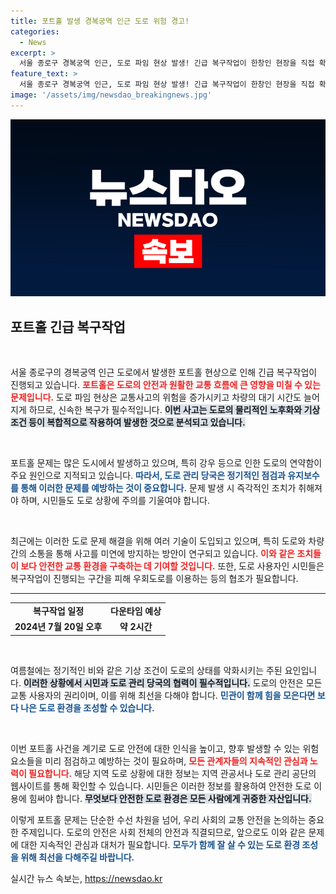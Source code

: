 ```yaml
---
title: 포트홀 발생 경복궁역 인근 도로 위험 경고!
categories:
  - News
excerpt: >
  서울 종로구 경복궁역 인근, 도로 파임 현상 발생! 긴급 복구작업이 한창인 현장을 직접 확인하고, 중대한 교통 영향을 살펴보세요!
feature_text: >
  서울 종로구 경복궁역 인근, 도로 파임 현상 발생! 긴급 복구작업이 한창인 현장을 직접 확인하고, 중대한 교통 영향을 살펴보세요!
image: '/assets/img/newsdao_breakingnews.jpg'
---
```


<p><img src="/assets/img/newsdao_breakingnews.jpg" alt="koreaapp 속보" /></p>

<h2 data-ke-size="size26">포트홀 긴급 복구작업</h2>

<p data-ke-size="size16">&nbsp;</p>

<p>서울 종로구의 경복궁역 인근 도로에서 발생한 포트홀 현상으로 인해 긴급 복구작업이 진행되고 있습니다. <b><span style="color: #ee2323;">포트홀은 도로의 안전과 원활한 교통 흐름에 큰 영향을 미칠 수 있는 문제입니다.</span></b> 도로 파임 현상은 교통사고의 위험을 증가시키고 차량의 대기 시간도 늘어지게 하므로, 신속한 복구가 필수적입니다. <b><span style="background-color: #21538527;">이번 사고는 도로의 물리적인 노후화와 기상 조건 등이 복합적으로 작용하여 발생한 것으로 분석되고 있습니다.</span></b></p>

<p data-ke-size="size16">&nbsp;</p>

<p>포트홀 문제는 많은 도시에서 발생하고 있으며, 특히 강우 등으로 인한 도로의 연약함이 주요 원인으로 지적되고 있습니다. <b><span style="color: #1a5490;">따라서, 도로 관리 당국은 정기적인 점검과 유지보수를 통해 이러한 문제를 예방하는 것이 중요합니다.</span></b> 문제 발생 시 즉각적인 조치가 취해져야 하며, 시민들도 도로 상황에 주의를 기울여야 합니다.</p>

<p data-ke-size="size16">&nbsp;</p>

<p>최근에는 이러한 도로 문제 해결을 위해 여러 기술이 도입되고 있으며, 특히 도로와 차량 간의 소통을 통해 사고를 미연에 방지하는 방안이 연구되고 있습니다. <b><span style="color: #ee2323;">이와 같은 조치들이 보다 안전한 교통 환경을 구축하는 데 기여할 것입니다.</span></b> 또한, 도로 사용자인 시민들은 복구작업이 진행되는 구간을 피해 우회도로를 이용하는 등의 협조가 필요합니다.</p>

<hr>

<table style="width: 100%; border-collapse: collapse;">
  <tr>
    <td style="text-align: center; height: 17px;"><b>복구작업 일정</b></td>
    <td style="text-align: center; height: 17px;"><b>다운타임 예상</b></td>
  </tr>
  <tr>
    <td style="text-align: center; height: 17px;"><b>2024년 7월 20일 오후</b></td>
    <td style="text-align: center; height: 17px;"><b>약 2시간</b></td>
  </tr>
</table>

<p data-ke-size="size16">&nbsp;</p>

<p>여름철에는 정기적인 비와 같은 기상 조건이 도로의 상태를 악화시키는 주된 요인입니다. <b><span style="background-color: #21538527;">이러한 상황에서 시민과 도로 관리 당국의 협력이 필수적입니다.</span></b> 도로의 안전은 모든 교통 사용자의 권리이며, 이를 위해 최선을 다해야 합니다. <b><span style="color: #1a5490;">민관이 함께 힘을 모은다면 보다 나은 도로 환경을 조성할 수 있습니다.</span></b></p>

<p data-ke-size="size16">&nbsp;</p>

<p>이번 포트홀 사건을 계기로 도로 안전에 대한 인식을 높이고, 향후 발생할 수 있는 위험 요소들을 미리 점검하고 예방하는 것이 필요하며, <b><span style="color: #ee2323;">모든 관계자들의 지속적인 관심과 노력이 필요합니다.</span></b> 해당 지역 도로 상황에 대한 정보는 지역 관공서나 도로 관리 공단의 웹사이트를 통해 확인할 수 있습니다. 시민들은 이러한 정보를 활용하여 안전한 도로 이용에 힘써야 합니다. <b><span style="background-color: #21538527;">무엇보다 안전한 도로 환경은 모든 사람에게 귀중한 자산입니다.</span></b></p>

<p>이렇게 포트홀 문제는 단순한 수선 차원을 넘어, 우리 사회의 교통 안전을 논의하는 중요한 주제입니다. 도로의 안전은 사회 전체의 안전과 직결되므로, 앞으로도 이와 같은 문제에 대한 지속적인 관심과 대처가 필요합니다. <b><span style="color: #1a5490;">모두가 함께 잘 살 수 있는 도로 환경 조성을 위해 최선을 다해주길 바랍니다.</span></b></p>
실시간 뉴스 속보는, <a href="https://newsdao.kr" rel="dofollow">https://newsdao.kr</a>


